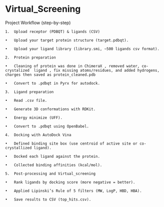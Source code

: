# Virtual_Screening

 Project Workflow (step-by-step)
 
	1.	Upload receptor (PDBQT) & ligands (CSV)
 
	•	Upload your target protein structure (target.pdbqt).
 
	•	Upload your ligand library (library.smi, ~500 ligands csv format).
 
	2.	Protein preparation
 
	•	Cleaning of protein was done in ChimeraX , removed water, co-crystalized  ligand , fix missing atoms/residues, and added hydrogens, charges then saved as protein_cleaned.pdb
 
	•	Convert to .pdbqt in Pyrx for autodock.
 
	3.	Ligand preparation
 
	•	Read .csv file.
 
	•	Generate 3D conformations with RDKit.
 
	•	Energy minimize (UFF).
 
	•	Convert to .pdbqt using OpenBabel.
 
	4.	Docking with AutoDock Vina
 
	•	Defined binding site box (use centroid of active site or co-crystallized ligand).
 
	•	Docked each ligand against the protein.
 
	•	Collected binding affinities (kcal/mol).
 
	5.	Post-processing and Virtual_screening
 
	•	Rank ligands by docking score (more negative = better).
 
	•	Applied Lipinski’s Rule of 5 filters (MW, LogP, HBD, HBA).
 
	•	Save results to CSV (top_hits.csv).
